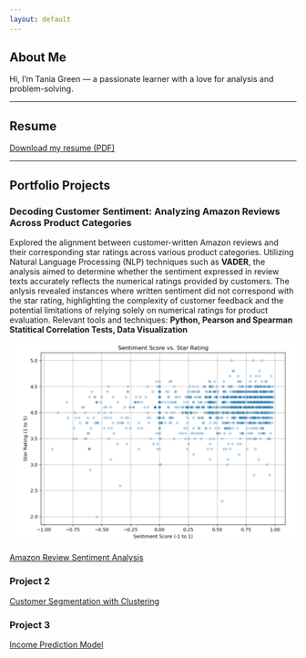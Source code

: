 ```yaml
---
layout: default
---
```


## About Me

Hi, I’m Tania Green — a passionate learner with a love for analysis and problem-solving.

---

## Resume

[Download my resume (PDF)](/files/Tania_Green_Resume_2025.pdf)

---

## Portfolio Projects
### Decoding Customer Sentiment: Analyzing Amazon Reviews Across Product Categories 
Explored the alignment between customer-written Amazon reviews and their corresponding star ratings across various product categories. Utilizing Natural Language Processing (NLP) techniques such as **VADER**, the analysis aimed to determine whether the sentiment expressed in review texts accurately reflects the numerical ratings provided by customers. The anlysis revealed instances where written sentiment did not correspond with the star rating, highlighting the complexity of customer feedback and the potential limitations of relying solely on numerical ratings for product evaluation. 
Relevant tools and techniques: **Python, Pearson and Spearman Statitical Correlation Tests, Data Visualization**

![Sentiment Analysis](files/amazon_review_sentiment.png)

[Amazon Review Sentiment Analysis](https://github.com/taniagreen03/D502-Capstone)

### Project 2
[Customer Segmentation with Clustering](https://github.com/taniagreen03/customer-segmentation)


### Project 3
[Income Prediction Model](https://github.com/taniagreen03/income-prediction)
